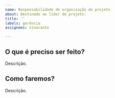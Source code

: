 ```yaml
---
name: Responsabilidade de organização do projeto
about: Destinado ao líder do projeto.
title: ''
labels: gerência
assignees: ninacanto

---
```


## O que é preciso ser feito?
Descrição.

## Como faremos?
Descrição.
